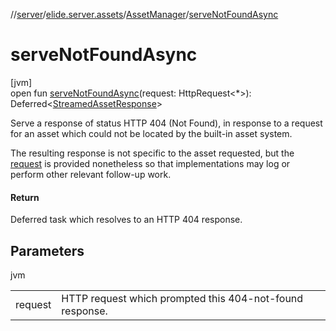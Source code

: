 //[server](../../../index.md)/[elide.server.assets](../index.md)/[AssetManager](index.md)/[serveNotFoundAsync](serve-not-found-async.md)

# serveNotFoundAsync

[jvm]\
open fun [serveNotFoundAsync](serve-not-found-async.md)(request: HttpRequest&lt;*&gt;): Deferred&lt;[StreamedAssetResponse](../../elide.server/index.md#-491452832%2FClasslikes%2F-1343588467)&gt;

Serve a response of status HTTP 404 (Not Found), in response to a request for an asset which could not be located by the built-in asset system.

The resulting response is not specific to the asset requested, but the [request](serve-not-found-async.md) is provided nonetheless so that implementations may log or perform other relevant follow-up work.

#### Return

Deferred task which resolves to an HTTP 404 response.

## Parameters

jvm

| | |
|---|---|
| request | HTTP request which prompted this 404-not-found response. |
